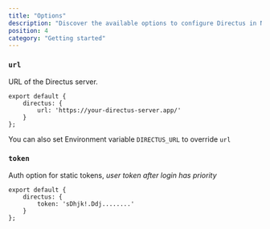 ```yaml
---
title: "Options"
description: "Discover the available options to configure Directus in Nuxt"
position: 4
category: "Getting started"
---
```


### `url`

URL of the Directus server.

```js{}[nuxt.config.js]
export default {
	directus: {
		url: 'https://your-directus-server.app/'
	}
};
```

You can also set Environment variable `DIRECTUS_URL` to override `url`

### `token`

Auth option for static tokens, *user token after login has priority*

```js{}[nuxt.config.js]
export default {
	directus: {
		token: 'sDhjk!.Ddj........'
	}
};
```
